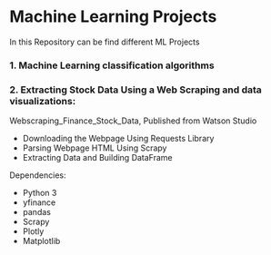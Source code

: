 # Machine Learning Projects
In this Repository can be find different ML Projects 
### 1. Machine Learning classification algorithms


### 2. Extracting Stock Data Using a Web Scraping and data visualizations:

  Webscraping_Finance_Stock_Data, Published from Watson Studio
- Downloading the Webpage Using Requests Library
- Parsing Webpage HTML Using Scrapy
- Extracting Data and Building DataFrame

Dependencies:
- Python 3
- yfinance
- pandas
- Scrapy
- Plotly
- Matplotlib
